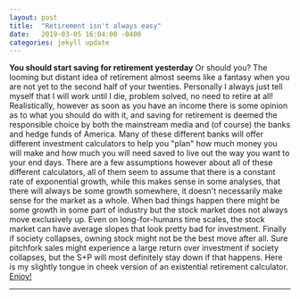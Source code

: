 ```yaml
---
layout: post
title:  "Retirement isn't always easy"
date:   2019-03-05 16:04:00 -0400
categories: jekyll update
---
```


**You should start saving for retirement yesterday**
Or should you?
The looming but distant idea of retirement almost seems like a fantasy when you are not yet to the second half of your twenties.
Personally I always just tell myself that I will work until I die, problem solved, no need to retire at all!
Realistically, however as soon as you have an income there is some opinion as to what you should do with it, and saving for retirement is deemed the responsible choice by both the mainstream media and (of course) the banks and hedge funds of America.
Many of these different banks will offer different investment calculators to help you "plan" how much money you will make and how much you will need saved to live out the way you want to your end days.
There are a few assumptions however about all of these different calculators, all of them seem to assume that there is a constant rate of exponential growth, while this makes sense in some analyses, that there will always be some growth somewhere, it doesn't necessarily make sense for the market as a whole.
When bad things happen there might be some growth in some part of industry but the stock market does not always move exclusively up.
Even on long-for-humans time scales, the stock market can have average slopes that look pretty bad for investment.
Finally if society collapses, owning stock might not be the best move after all.
Sure pitchfork sales might experience a large return over investment if society collapses, but the S+P will most definitely stay down if that happens.
Here is my slightly tongue in cheek version of an existential retirement calculator. [Enjoy!][existential_retirement]


---
[existential_retirement]:rlccodeexamples.shinyapps.io/Existential_retirement
